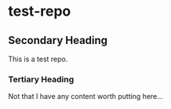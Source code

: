 # test-repo

## Secondary Heading
This is a test repo.

### Tertiary Heading
Not that I have any content worth putting here...
